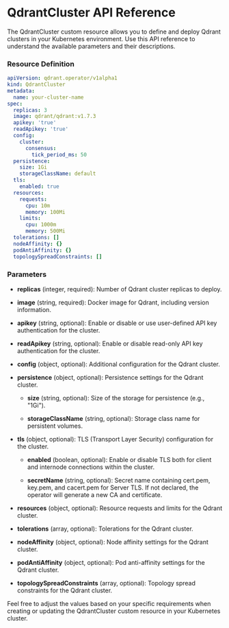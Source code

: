 # QdrantCluster API Reference

The QdrantCluster custom resource allows you to define and deploy Qdrant clusters in your Kubernetes environment. 
Use this API reference to understand the available parameters and their descriptions.

### Resource Definition

```yaml
apiVersion: qdrant.operator/v1alpha1
kind: QdrantCluster
metadata:
  name: your-cluster-name
spec:
  replicas: 3
  image: qdrant/qdrant:v1.7.3
  apikey: 'true'
  readApikey: 'true'
  config:
    cluster:
      consensus:
        tick_period_ms: 50
  persistence:
    size: 1Gi
    storageClassName: default
  tls:
    enabled: true
  resources:
    requests:
      cpu: 10m
      memory: 100Mi
    limits:
      cpu: 1000m
      memory: 500Mi
  tolerations: []
  nodeAffinity: {}
  podAntiAffinity: {}
  topologySpreadConstraints: []
```

### Parameters

- **replicas** (integer, required): Number of Qdrant cluster replicas to deploy.

- **image** (string, required): Docker image for Qdrant, including version information.

- **apikey** (string, optional): Enable or disable or use user-defined API key authentication for the cluster.

- **readApikey** (string, optional): Enable or disable read-only API key authentication for the cluster.

- **config** (object, optional): Additional configuration for the Qdrant cluster.

- **persistence** (object, optional): Persistence settings for the Qdrant cluster.

  - **size** (string, optional): Size of the storage for persistence (e.g., "1Gi").

  - **storageClassName** (string, optional): Storage class name for persistent volumes.

- **tls** (object, optional): TLS (Transport Layer Security) configuration for the cluster.

  - **enabled** (boolean, optional): Enable or disable TLS both for client and internode connections within the cluster.

  - **secretName** (string, optional): Secret name containing cert.pem, key.pem, and cacert.pem for Server TLS. If not declared, the operator will generate a new CA and certificate.

- **resources** (object, optional): Resource requests and limits for the Qdrant cluster.

- **tolerations** (array, optional): Tolerations for the Qdrant cluster.

- **nodeAffinity** (object, optional): Node affinity settings for the Qdrant cluster.

- **podAntiAffinity** (object, optional): Pod anti-affinity settings for the Qdrant cluster.

- **topologySpreadConstraints** (array, optional): Topology spread constraints for the Qdrant cluster.

Feel free to adjust the values based on your specific requirements when creating or updating the QdrantCluster custom resource in your Kubernetes cluster.

